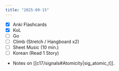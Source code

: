 ```yaml
---
title: "2025-09-15"
---
```


- [x] Anki Flashcards
- [x] KoL
- [ ] Go
- [ ] Climb (Stretch / Hangboard x2)
- [ ] Sheet Music (10 min.)
- [ ] Korean (Read 1 Story)

* Notes on [[c17/signals#Atomicity|sig_atomic_t]].